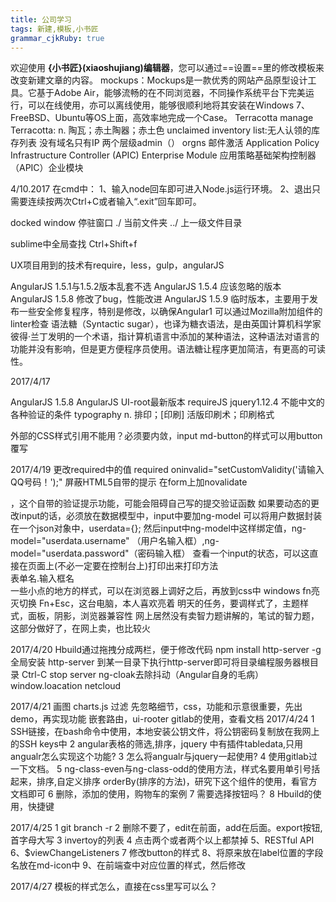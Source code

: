 ```yaml
---
title: 公司学习
tags: 新建,模板,小书匠
grammar_cjkRuby: true
---
```



欢迎使用 **{小书匠}(xiaoshujiang)编辑器**，您可以通过==设置==里的修改模板来改变新建文章的内容。
mockups：Mockups是一款优秀的网站产品原型设计工具。它基于Adobe Air，能够流畅的在不同浏览器，不同操作系统平台下完美运行，可以在线使用，亦可以离线使用，能够很顺利地将其安装在Windows 7、FreeBSD、Ubuntu等OS上面，高效率地完成一个Case。
Terracotta manage
Terracotta: n. 陶瓦；赤土陶器；赤土色
unclaimed inventory list:无人认领的库存列表
没有域名只有IP
两个层级admin（）  orgns
邮件激活
Application Policy Infrastructure Controller (APIC) Enterprise Module
应用策略基础架构控制器（APIC）企业模块


4/10.2017
在cmd中：
1、输入node回车即可进入Node.js运行环境。
2、退出只需要连续按两次Ctrl+C或者输入“.exit”回车即可。

docked window 停驻窗口
./ 当前文件夹
../ 上一级文件目录

sublime中全局查找 Ctrl+Shift+f

UX项目用到的技术有require，less，gulp，angularJS

AngularJS 1.5.1与1.5.2版本乱套不选
AngularJS 1.5.4 应该忽略的版本
AngularJS 1.5.8  修改了bug，性能改进
AngularJS 1.5.9 临时版本，主要用于发布一些安全修复程序，特别是修改，以确保Angular1 可以通过Mozilla附加组件的linter检查
语法糖（Syntactic sugar），也译为糖衣语法，是由英国计算机科学家彼得·兰丁发明的一个术语，指计算机语言中添加的某种语法，这种语法对语言的功能并没有影响，但是更方便程序员使用。语法糖让程序更加简洁，有更高的可读性。

2017/4/17

AngularJS 1.5.8
AngularJS UI-root最新版本
requireJS
jquery1.12.4
不能中文的
各种验证的条件
typography
n. 排印；[印刷] 活版印刷术；印刷格式

外部的CSS样式引用不能用？必须要内敛，input
md-button的样式可以用button覆写

2017/4/19
更改required中的值 
required oninvalid="setCustomValidity('请输入QQ号码！');"
屏蔽HTML5自带的提示 在form上加novalidate
<form  name="loginForm" novalidate="novalidate">，这个自带的验证提示功能，可能会阻碍自己写的提交验证函数
如果要动态的更改input的话，必须放在数据模型中，input中要加ng-model
可以将用户数据封装在一个json对象中，userdata={};   然后input中ng-model中这样绑定值，ng-model="userdata.username" （用户名输入框）,ng-model="userdata.password"（密码输入框）
查看一个input的状态，可以这直接在页面上(不必一定要在控制台上)打印出来打印方法<div>表单名.输入框名</div>
一些小点的地方的样式，可以在浏览器上调好之后，再放到css中
windows  fn亮灭切换  Fn+Esc，这台电脑，本人喜欢亮着
明天的任务，要调样式了，主题样式，面板，阴影，浏览器兼容性
网上居然没有卖智力题讲解的，笔试的智力题，这部分做好了，在网上卖，也比较火

2017/4/20
Hbuild通过拖拽分成两栏，便于修改代码
npm install http-server -g 全局安装 http-server 到某一目录下执行http-server即可将目录编程服务器根目录 Ctrl-C stop server
ng-cloak去除抖动（Angular自身的毛病）
window.loacation
netcloud

2017/4/21
画图 charts.js
过滤
先忽略细节，css，功能和示意很重要，先出demo，再实现功能
嵌套路由，ui-rooter
gitlab的使用，查看文档
2017/4/24
1 SSH链接，在bash命令中使用，本地安装公钥文件，将公钥密码复制放在我网上的SSH keys中
2 angular表格的筛选,排序，jquery 中有插件tabledata,只用angualr怎么实现这个功能?
3 怎么将angualr与jquery一起使用?
4 使用gitlab过一下文档。
5 ng-class-even与ng-class-odd的使用方法，样式名要用单引号括起来，排序,自定义排序 orderBy(排序的方法)，研究下这个组件的使用，看官方文档即可
6  删除，添加的使用，购物车的案例
7 需要选择按钮吗？
8 Hbuild的使用，快捷键

2017/4/25
1 git branch -r
2 删除不要了，edit在前面，add在后面。export按钮,首字母大写
3 invertoy的列表
4 点击两个或者两个以上都禁掉
5、RESTful API
6、$viewChangeListeners
7 修改button的样式
8、将原来放在label位置的字段名放在md-icon中
9、在前端查中对应位置的样式，然后修改

2017/4/27
模板的样式怎么，直接在css里写可以么？
<script type="text/ng-template"id="dialog1.tmpl.html">
status，device count 不要了，删掉
devic claim policy 加复选框，加了复选框，后面才可以用，下拉框，三个值包括manual、Auto claim、claim by domain ，选择claim by domain时，下面的选框点亮，可以操作
列表中只能出现一个claim all
模板中的数据要放在指定的控制器中
selected多选按钮
在进行数据绑定的时候，一定要注意数据模型到底在哪个控制器下面，他的作用域在哪里

2017/4/27
装虚拟机
控制器之间的通信
ng-checked不能和ng-model一起使用，因为这可能会导致意外的行为。

2017/5/1
AngularJS中对对象数组的处理用forEach()内置的遍历方法，想给每一个对象加一个属性，可以直接加  遍历的数组中的每一个对象.要加的属性=属性值。
输入框+过滤器  实现刷选的功能，输入框绑定的模型，放到过滤器中进行过滤
发现一个问题，当没有匹配的条件的时候，表头的样式出现了错乱的情况。
明天看下resultful API与数据库的交互
通过以下三种api创建服务 （1）myApp.provider(name,Object || constructor())  myApp.factory(name,$get Function())              myApp.service(name,constructor())                 其中第一个参数是字符串形式，定义的是服务的名字，第二个参数要在例子中详细理解
2017/5/3
不安装vmare tool 退出虚拟机的话，ctrl+alt，跳出
修改bug，没有搜索到匹配条件的时候，表头发生变化。给最外面的div.inv加上了一个固定的宽度，org的列表没有搜索按钮，所以没有加上宽度，仍然让它是内容撑开的。
匹配筛选功能，选择all的时候是全部吗？这里有个bug，让all匹配所有的状态
给复选框加一个样式margin-top:调节位置，让其看起来居中
reset password在左边
delete变成disabled
每一次提交代码的时候，都要先pull一下，然后再commit掉
弹出框的功能
linux下进入终端ctrl+alt+T
2017/5/4
表格的基本样式，class="table"
复选框带默认值
筛选的方法关于all，还没有实现，cliam to    unclaim
每次commit之前，先pull一下
点击的时候，拿到一个数据的信息。还是选择的是将数据push到一个地方
ng-table是什么？
修改表格的某一行前，首先要获得这条信息
带ng-的事件都会触发脏检查
claim to这个参考原来的layui这个版本
2017/5/5
使用select的options的时候，要注意变量之间的对应关系，调试的时候返现select中没有值得时候，说明数据模型没有读到，看下数据模型是否在对应的控制器中
先把所有的模态框先搭起来，然后再调试一些细节的功能。
加上模态框，后将按钮的样式改一下，拿到的时间应该是时间戳的格式，要记得进行数据转换
虚拟机输密码在英文状态下输入
后台存放的数据，变量名带——,前台读不出来
排除全选的时候，并且只有一个的时候怎么办？
2017/5/8
必填项加红色的星
提交时，再显示提醒，如何提交，添加删除，更改的操作
筛选的模型设计，当为all的时候，如何操作匹配所有
claim to 添加的时候的逻辑设计，添加到没有的公司，要创建一个公司，如果已经claim to，提醒要不要重新claim，可以批量claim to 吗？这个逻辑看下原来的项目layui
select中的值，当选择一个option时，如果option中有vlue属性时，等于vlue的属性值，没有的话等于option标签中的值。
sys_inventory中的select中的all的实现，给all所在的option加一个value，属性值为空，择不筛选，也就显示全部了，机制，和search的实现原理就差不多了
删除按钮还是需要的，如果用户特别想删掉怎么办？
提交按钮
2017/5/9
使用闭包完成的快方法，模块化编程，限定变量的作用域
表单的合法性，合法再去提交$http，if($scope.formNam.$valid){ $http}
claim-to,unclaim 允许多个操作吗？单个操作的方法有了，多个操作的方法？问题转换为->选中多个数据，将数据存起来，存完遍历更改，已经有organization的，提醒用户是否更改？
先把user account 更改好
虚拟机和本机文件的共享操作
在其他页面创建一个organization
2017/5/10
完成带token访问后端数据
Appctrl是父级控制器
userService 存储user带的值，得到token
javascript插件，手缝琴，可折叠的样式
orgnization info的列表项(字段)需要修改，按照敲定好的excel修改，edit和add弹出的模态弹出框需要修改，修改名字，复选框改成单选框，当这个字段为claim policy为unclaim时，unclaim这个按钮是灰色的
invertory的表格字段需要修改，弹出的模态框的名字，修改，选中了几个device几个是已经claimed了，save按钮，换成confirm 几个divice，然后加上Create new oragnization 
2017/5/11
operation-log 是一个链接跳到对应的页面
提交完之后清空字段，这里的处理方法要仔细斟酌一下，可以整体赋值给一个none
请求之后关闭模态框之前，要做几件事情，要清空这个字段，要关闭提示框
Phone Number 需要增加在显示吗？
claim-method是要在表格中显示的吗？
inventory 改动模态框
改bug，全选，单选按钮的bug，筛选后，全选按钮不好使了。
自定义的filter可以返回过滤后的结果
只使用数据绑定的值，来进行过滤，无法获得过滤之后得到的值，现在要得到过滤之后得数据，要自定义过滤器
这里有个坑，数组赋值的时候，我们要，用等号赋值，其实是引用，欲想不是引用赋值，用angular.copy();原变量和目的变量类型相同，可以看官方文档
2017/5/12
forEach嵌套，然后进行正则匹配的校验
forEach没有跳出循环的方法要自己加判断，加flag实现
只要选择，就将其搜索条件置空，要求要在某个下拉选择的条件下，进行选择。
一些变量，当被创建的时候，我们要考虑，什么时候使用，什么时候赋值，什么时候置空，什么时候消亡。
警告的实现上，我们先拿到这个个数
发现一个很可怕的bug，弹出框，浏览器直接回退的时候，又背景色
2017/5/15
工具提示框的注意事项，提示工具（tooltip）插件需要激活，通过一段javascript语法
国家代码是用intlTellnput.js插件还是保存在json文件中读取
通过给a标签加href="javascript:;"防止页面乱跳
2017/5/16
当文件上有红叉，文件内容上没有，可能出现了未知的错误，可以将该文件删除，再复制一份好的文件到相应目录下
将清0的操作放在函数头部，以便闪屏，带来不好的体验。
Bootstrap的modal框，用户如果之间关闭，也要做一定的事件处理
调整一个方案，新建orgnizaton的时候，用户交互性更好
看下加国家代码的插件，然后优化，提高性能，编辑的时候怎么，记住用户的国家代码，然后显示小
initialCountry这个里面的例子函数，可以直接用来，根据ip，自动设置国家代码
设备状态仪表，监控，前端云组件
2017/5/17
向上的箭头是表示你本地分支有几个文件没有推送带远程分支，向下箭头表示最新的版本的远程分支有几个文件没下载更新到你本地的分支
token有时间限制，一个小时之后会过期
设置git的邮箱和姓名git config --global user.email "hewang2@cisco.com" git config --global user.name "hewang2"
edit  Org Info的时候，怎么让小红旗判断跟着填入的代码
筛选之后的全选，要选择筛选之后的列表。
claiming 的用户选择的时候，不能禁用，另外一个选项，用户可能在更改的时候，再去选择另外一个选项
按钮默认被选中，ng-checked="true"
Nginx ("engine x") 是一个高性能的HTTP和反向代理服务器
后端问题：No 'Access-Control-Allow-Origin' header is present on the requested resource. Origin 'http://127.0.0.1:8020' is therefore not allowed access.
与服务器交互出错的时候，要弹出提醒
org的name,要改下哇，改成phone number
自己的服务不能加$前缀，注入服务时，自己写的服务放在最后
推荐在scope上共享数据
2017/5/18
封装httpf服务的时候，返回的值$ http服务返回（因此是objectArray服务）被称为承诺。您可以通过注册回调函数来访问实际数据，该函数在数据可用时将被调用，即当从服务器返回对http请求的响应用then的方法操作，记住一定要用then的方法去得到return的$http中的return的数据，比如data
系统管理员disable用户，禁止一个用户，这个功能还没有做，需要和后端配合
post一个org的时候，必须提供一个name和email
增加一个user的时候的必填项
html中ng-model，有一个数据模型的话，js中要是用的话，要在$scope中定义
获取一个列表的时候，要重新改变他的length值，更新下
2017/5/18
add org的post，浏览器速度IE>firefox>chrom
注意一个问题，当我add一个user的时候，将然后post成功之后将，users列表刷新一下，是否要将users列表重新forEach,然后每一个重新给forEach
提交完之后将临时变量清空
将一个前台绑定的数据模型变量赋值给一个没有绑定的自定义变量，当这个前台绑定的变量放生改变的时候，自定义变量不发生变化，因为angular并没有监听这个自定义变量
取消之后的，即editOrg之后，还设置默认选项不。
遇到bug，若用户只改国家的话，号码不会变，监控countryData的变化
2017/5/22
http执行的时候比较慢，下面的语句就先执行了
模态框的操作，三个事件需要写。用户确认了，用户取消了，用户关闭了模态框
数组或对象的赋值，尽量用angular.copy()
organization必须加电话，必须和要求的一模一样，问题在哪里
 in red under untracked files. Untracked means that Git sees the file but has not started tracking changes yet.解释了什么叫做untracked
避免用户双重点击事件，该怎么做？
2017/5/22
目前org 的aip有问题呀，电话是必填项，而且必须填+86的好吧
select前面初次加载的时候，候选项的最前面有一行空白，是因为绑定了值得缘故，去掉这个话，可以绑定一个值，候选项的第一个值。
学习调试技巧，少打console.log();，多用断点调试法，可以提高效率
在需要调试的地方打断点，然后刷新浏览器，将鼠标放到变量名上，可以看到，变量的值，断点后的代码还没有执行，因此断点后的变量的值应该是undefined
Step over next function call F10 或者Ctrl+’逐步地跨函数执行，不进入函数内部
Step into next function call F11或者Ctrl+;进入函数方法内部执行
Step out of current function  Shift + F11或者Ctrl+Shift+；从当期函数跳出
Deactive breakpoints 禁止所有的断点，再点击激活所有断点
Pause On Caught Exception 在异常的位置停下来，打对勾 捕获的是代码块中的异常 ，不打对勾，可以捕获在外面的异常
Ctrl+Shift+F可以打开全局搜素，在Source的Tab下
国际代码，前端要对输入做验证
点击区域外的事件，可以这样搞一下，先用mouserover监测某个变量。
2017/5/26
记得打开控制台，在hbuild下面
这个用户被禁掉，则变成红色
2017/6/5
出现500的错误，一个可能是因为服务器的错误，另外一个可能是提交的字段有问题，一定要符合要求
2017/6/6
提交格式要和api上的要求要相同，可以搞一个符合要求的空的，作为临时变量，用完之后再清空，或者先赋值给一个中间变量，然后再删除不需要提交的量，中间变量用完记得回复原装
过滤的新方法，过滤嵌套的字段，filter：search，search本身作为一个待遍历的对象，搜索的model可以是search的某一个属性，即search.data.id，可以有多个搜索变量
写好一个函数，可以这样执行$scope.test(); 这个函数是这样的$scope.test=function(){ //函数体 }
这里发现一个bug，在火狐浏览器中，sys_inventory,html 中claim-to，add 一个org有问题，在谷歌中没有问题
2017/6/7
创建orgzation的时候，contact_info不能为空，为空的时候报错，invalid input
解决bug，加区号不显示的问题？
不使用电话插件内置的取数据的方法？因为内置取数据的方法会将区号中的0,自动去除掉
字符串的赋值，是什么类型的赋值？
冲突的时候，先reset以下，然后再merge
